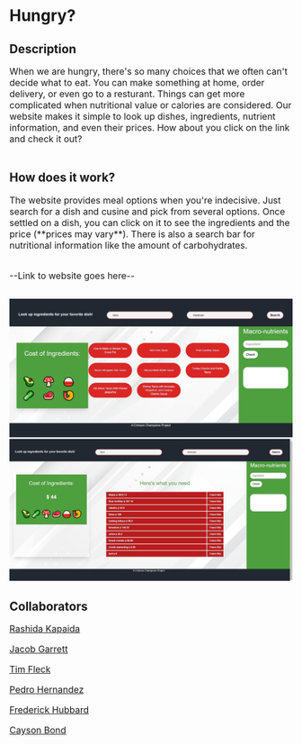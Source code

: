 # Hungry?

## Description
<font size = '3'>
When we are hungry, there's so many choices that we often can't decide what to eat. 
You can make something at home, order delivery, or even go to a resturant.
Things can get more complicated when nutritional value or calories are considered. 
Our website makes it simple to look up dishes, ingredients, nutrient information, and even their prices. 
How about you click on the link and check it out?
</font> <br></br>

## How does it work?

<font size = '3'>
The website provides meal options when you're indecisive. 
Just search for a dish and cusine and pick from several options. 
Once settled on a dish, you can click on it to see the ingredients and the price (**prices may vary**).
There is also a search bar for nutritional information like the amount of carbohydrates. 
 <br></br>

--Link to website goes here--
</font><br></br>

![Website Picture](./assets/images/Foodies1.JPG)
![Website Picture](./assets/images/Foodies2.JPG)

## Collaborators

<font size = '3'>

[Rashida Kapaida](https://github.com/rashida53)

[Jacob Garrett](https://github.com/Jake3399)

[Tim Fleck](https://github.com/Chuca78)

[Pedro Hernandez](https://github.com/PedroHzd)

[Frederick Hubbard](https://github.com/f4stfreddy)

[Cayson Bond](https://github.com/C-Bond21)

</font>